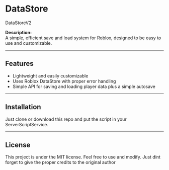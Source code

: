 # DataStore

DataStoreV2

**Description:**  
A simple, efficient save and load system for Roblox, designed to be easy to use and customizable.

---

## Features  
- Lightweight and easily customizable  
- Uses Roblox DataStore with proper error handling  
- Simple API for saving and loading player data plus a simple autosave 

---

## Installation  
Just clone or download this repo and put the script in your ServerScriptService.  

---

## License

This project is under the MIT license. Feel free to use and modify. Just dint forget to give the proper credits to the original author 
